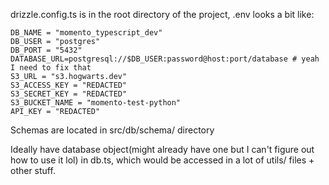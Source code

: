 drizzle.config.ts is in the root directory of the project, 
.env looks a bit like:
```
DB_NAME = "momento_typescript_dev"
DB_USER = "postgres"
DB_PORT = "5432"
DATABASE_URL=postgresql://$DB_USER:password@host:port/database # yeah I need to fix that
S3_URL = "s3.hogwarts.dev"
S3_ACCESS_KEY = "REDACTED"
S3_SECRET_KEY = "REDACTED"
S3_BUCKET_NAME = "momento-test-python"
API_KEY = "REDACTED"
```

Schemas are located in src/db/schema/ directory

Ideally have database object(might already have one but I can't figure out how to use it lol) in db.ts, which would be accessed in a lot of utils/ files + other stuff.
